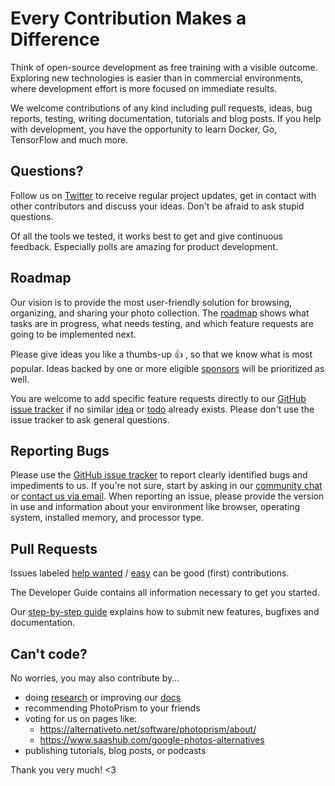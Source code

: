 # Every Contribution Makes a Difference

Think of open-source development as free training with a visible outcome.
Exploring new technologies is easier than in commercial environments,
where development effort is more focused on immediate results.

We welcome contributions of any kind including pull requests, ideas, bug reports,
testing, writing documentation, tutorials and blog posts. If you help with development,
you have the opportunity to learn Docker, Go, TensorFlow and much more.

## Questions? ##

Follow us on [Twitter](https://twitter.com/photoprism_app) to receive regular project updates, 
get in contact with other contributors and discuss your ideas. Don't be afraid to ask stupid questions.

Of all the tools we tested, it works best to get and give continuous feedback. 
Especially polls are amazing for product development.

## Roadmap ##

Our vision is to provide the most user-friendly solution for browsing, organizing, and sharing your photo collection.
The [roadmap](https://github.com/photoprism/photoprism/projects/5) shows what tasks are in progress, 
what needs testing, and which feature requests are going to be implemented next.

Please give ideas you like a thumbs-up 👍  , so that we know what is most popular.
Ideas backed by one or more eligible [sponsors](SPONSORS.md) will be prioritized as well.

You are welcome to add specific feature requests directly to our [GitHub issue tracker](https://github.com/photoprism/photoprism/issues)
if no similar [idea](https://github.com/photoprism/photoprism/labels/idea)
or [todo](https://github.com/photoprism/photoprism/labels/todo) already exists.
Please don't use the issue tracker to ask general questions.

## Reporting Bugs ##

Please use the [GitHub issue tracker](https://github.com/photoprism/photoprism/issues) to report clearly identified bugs and impediments to us.
If you're not sure, start by asking in our [community chat](https://gitter.im/browseyourlife/community) or [contact us via email](mailto:help@photoprism.app).
When reporting an issue, please provide the version in use and information about your environment like browser, operating system, installed memory, and processor type.

## Pull Requests ##

Issues labeled [help wanted](https://github.com/photoprism/photoprism/labels/help%20wanted) /
[easy](https://github.com/photoprism/photoprism/labels/easy) can be good (first) contributions.

The Developer Guide contains all information necessary to get you started.

Our [step-by-step guide](https://docs.photoprism.org/developer-guide/pull-requests/) explains how to submit new features, bugfixes and documentation.

## Can't code? ##

No worries, you may also contribute by...

* doing [research](https://github.com/photoprism/photoprism/issues?q=is%3Aopen+is%3Aissue+label%3Aresearch) or improving our [docs](https://github.com/photoprism/photoprism/issues?q=is%3Aopen+is%3Aissue+label%3Adocs)
* recommending PhotoPrism to your friends
* voting for us on pages like:
   * https://alternativeto.net/software/photoprism/about/
   * https://www.saashub.com/google-photos-alternatives
* publishing tutorials, blog posts, or podcasts

Thank you very much! <3





